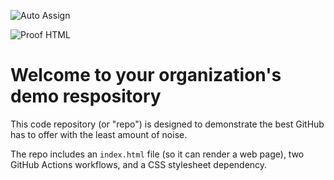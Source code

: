 ![Auto Assign](https://github.com/service-pc/demo-repository/actions/workflows/auto-assign.yml/badge.svg)

![Proof HTML](https://github.com/service-pc/demo-repository/actions/workflows/proof-html.yml/badge.svg)

# Welcome to your organization's demo respository
This code repository (or "repo") is designed to demonstrate the best GitHub has to offer with the least amount of noise.

The repo includes an `index.html` file (so it can render a web page), two GitHub Actions workflows, and a CSS stylesheet dependency.
